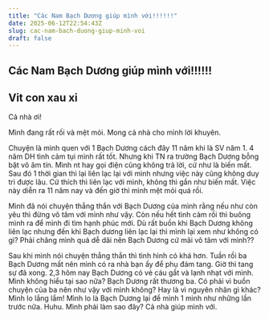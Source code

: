 ```yaml
---
title: "Các Nam Bạch Dương giúp mình với!!!!!!"
date: 2025-06-12T22:54:43Z
slug: cac-nam-bach-duong-giup-minh-voi
draft: false
---
```


## Các Nam Bạch Dương giúp mình với!!!!!!

## Vit con xau xi

Cả nhà ơi!

Mình đang rất rối và mệt mỏi. Mong cả nhà cho mình lời khuyên. 

Chuyện là mình quen với 1 Bạch Dương cách đây 11 năm khi là SV năm 1. 4 năm DH tình cảm tụi mình rất tốt. Nhưng khi TN ra trường Bạch Dương bỗng bặt vô âm tín. Mình nt hay gọi điện cũng không trả lời, cứ như là biến mất. Sau đó 1 thời gian thì lại liên lạc lại với mình nhưng việc này cũng không duy trì được lâu. Cứ thích thì liên lạc với mình, không thì gần như biến mất. Việc này diễn ra 11 năm nay và đến giờ thì mình mệt mỏi quá rồi.

Mình đã nói chuyện thẳng thắn với Bạch Dương của mình rằng nếu như còn yêu thì đừng vô tâm với mình như vậy. Còn nếu hết tình cảm rồi thì buông mình ra để mình đi tìm hạnh phúc mới. Dù rất buồn khi Bạch Dương không liên lạc nhưng đến khi Bạch dương liên lạc lại thì mình lại xem như không có gì? Phải chăng mình quá dễ dãi nên Bạch Dương cứ mãi vô tâm với mình??

Sau khi mình nói chuyện thẳng thắn thì tình hình có khá hơn. Tuần rồi ba Bạch Dương mất nên mình có ra nhà bạn ấy để phụ đám tang. Giờ thì tang sự đã xong. 2,3 hôm nay Bạch Dương có vẻ cáu gắt và lạnh nhạt với mình. Mình không hiểu tại sao nữa? Bạch Dương rất thương ba. Có phải vì buồn chuyện của ba nên như vậy với mình không? Hay là vì nguyên nhân gì khác? Mình lo lắng lắm! Mình lo là Bạch Dương lại để mình 1 mình như những lần trước nữa. Huhu. Mình phải làm sao đây? Cả nhà giúp mình với.